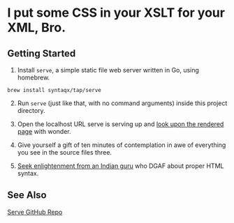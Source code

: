 # I put some CSS in your XSLT for your XML, Bro.

## Getting Started

1. Install `serve`, a simple static file web server written in Go, using homebrew.

`brew install syntaqx/tap/serve`

2. Run `serve` (just like that, with no command arguments) inside this project directory.

3. Open the localhost URL serve is serving up and [look upon the rendered page](http://localhost:5000/students.xml) with wonder.

4. Give yourself a gift of ten minutes of contemplation in awe of everything you see in the source files three.

5. [Seek enlightenment from an Indian guru](https://www.youtube.com/watch?v=W--Yhp0m35A) who DGAF about proper HTML syntax.

## See Also

[Serve GitHub Repo](https://github.com/syntaqx/serve)
